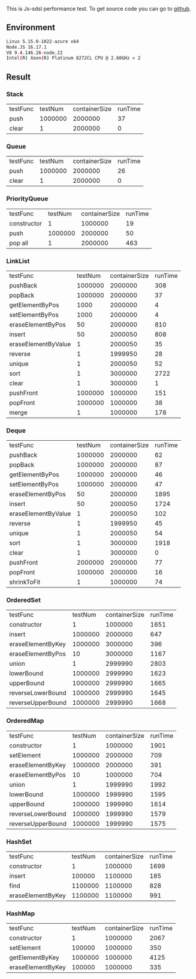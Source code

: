 This is Js-sdsl performance test. To get source code you can go to [github](https://github.com/js-sdsl/js-sdsl/tree/main/performance).

## Environment

```bash
Linux 5.15.0-1022-azure x64
Node.JS 16.17.1
V8 9.4.146.26-node.22
Intel(R) Xeon(R) Platinum 8272CL CPU @ 2.60GHz × 2
```

## Result

### Stack

<table>
  <tr>
    <td>testFunc</td>
    <td>testNum</td>
    <td>containerSize</td>
    <td>runTime</td>
  </tr>
  <tr>
    <td>push</td>
    <td>1000000</td>
    <td>2000000</td>
    <td>37</td>
  </tr>
  <tr>
    <td>clear</td>
    <td>1</td>
    <td>2000000</td>
    <td>0</td>
  </tr>
</table>

### Queue

<table>
  <tr>
    <td>testFunc</td>
    <td>testNum</td>
    <td>containerSize</td>
    <td>runTime</td>
  </tr>
  <tr>
    <td>push</td>
    <td>1000000</td>
    <td>2000000</td>
    <td>26</td>
  </tr>
  <tr>
    <td>clear</td>
    <td>1</td>
    <td>2000000</td>
    <td>0</td>
  </tr>
</table>

### PriorityQueue

<table>
  <tr>
    <td>testFunc</td>
    <td>testNum</td>
    <td>containerSize</td>
    <td>runTime</td>
  </tr>
  <tr>
    <td>constructor</td>
    <td>1</td>
    <td>1000000</td>
    <td>19</td>
  </tr>
  <tr>
    <td>push</td>
    <td>1000000</td>
    <td>2000000</td>
    <td>50</td>
  </tr>
  <tr>
    <td>pop all</td>
    <td>1</td>
    <td>2000000</td>
    <td>463</td>
  </tr>
</table>

### LinkList

<table>
  <tr>
    <td>testFunc</td>
    <td>testNum</td>
    <td>containerSize</td>
    <td>runTime</td>
  </tr>
  <tr>
    <td>pushBack</td>
    <td>1000000</td>
    <td>2000000</td>
    <td>308</td>
  </tr>
  <tr>
    <td>popBack</td>
    <td>1000000</td>
    <td>2000000</td>
    <td>37</td>
  </tr>
  <tr>
    <td>getElementByPos</td>
    <td>1000</td>
    <td>2000000</td>
    <td>4</td>
  </tr>
  <tr>
    <td>setElementByPos</td>
    <td>1000</td>
    <td>2000000</td>
    <td>4</td>
  </tr>
  <tr>
    <td>eraseElementByPos</td>
    <td>50</td>
    <td>2000000</td>
    <td>810</td>
  </tr>
  <tr>
    <td>insert</td>
    <td>50</td>
    <td>2000050</td>
    <td>808</td>
  </tr>
  <tr>
    <td>eraseElementByValue</td>
    <td>1</td>
    <td>2000050</td>
    <td>35</td>
  </tr>
  <tr>
    <td>reverse</td>
    <td>1</td>
    <td>1999950</td>
    <td>28</td>
  </tr>
  <tr>
    <td>unique</td>
    <td>1</td>
    <td>2000050</td>
    <td>52</td>
  </tr>
  <tr>
    <td>sort</td>
    <td>1</td>
    <td>3000000</td>
    <td>2722</td>
  </tr>
  <tr>
    <td>clear</td>
    <td>1</td>
    <td>3000000</td>
    <td>1</td>
  </tr>
  <tr>
    <td>pushFront</td>
    <td>1000000</td>
    <td>1000000</td>
    <td>151</td>
  </tr>
  <tr>
    <td>popFront</td>
    <td>1000000</td>
    <td>1000000</td>
    <td>38</td>
  </tr>
  <tr>
    <td>merge</td>
    <td>1</td>
    <td>1000000</td>
    <td>178</td>
  </tr>
</table>

### Deque

<table>
  <tr>
    <td>testFunc</td>
    <td>testNum</td>
    <td>containerSize</td>
    <td>runTime</td>
  </tr>
  <tr>
    <td>pushBack</td>
    <td>1000000</td>
    <td>2000000</td>
    <td>62</td>
  </tr>
  <tr>
    <td>popBack</td>
    <td>1000000</td>
    <td>2000000</td>
    <td>87</td>
  </tr>
  <tr>
    <td>getElementByPos</td>
    <td>1000000</td>
    <td>2000000</td>
    <td>46</td>
  </tr>
  <tr>
    <td>setElementByPos</td>
    <td>1000000</td>
    <td>2000000</td>
    <td>47</td>
  </tr>
  <tr>
    <td>eraseElementByPos</td>
    <td>50</td>
    <td>2000000</td>
    <td>1895</td>
  </tr>
  <tr>
    <td>insert</td>
    <td>50</td>
    <td>2000050</td>
    <td>1724</td>
  </tr>
  <tr>
    <td>eraseElementByValue</td>
    <td>1</td>
    <td>2000050</td>
    <td>102</td>
  </tr>
  <tr>
    <td>reverse</td>
    <td>1</td>
    <td>1999950</td>
    <td>45</td>
  </tr>
  <tr>
    <td>unique</td>
    <td>1</td>
    <td>2000050</td>
    <td>54</td>
  </tr>
  <tr>
    <td>sort</td>
    <td>1</td>
    <td>3000000</td>
    <td>1918</td>
  </tr>
  <tr>
    <td>clear</td>
    <td>1</td>
    <td>3000000</td>
    <td>0</td>
  </tr>
  <tr>
    <td>pushFront</td>
    <td>2000000</td>
    <td>2000000</td>
    <td>77</td>
  </tr>
  <tr>
    <td>popFront</td>
    <td>1000000</td>
    <td>2000000</td>
    <td>16</td>
  </tr>
  <tr>
    <td>shrinkToFit</td>
    <td>1</td>
    <td>1000000</td>
    <td>74</td>
  </tr>
</table>

### OrderedSet

<table>
  <tr>
    <td>testFunc</td>
    <td>testNum</td>
    <td>containerSize</td>
    <td>runTime</td>
  </tr>
  <tr>
    <td>constructor</td>
    <td>1</td>
    <td>1000000</td>
    <td>1651</td>
  </tr>
  <tr>
    <td>insert</td>
    <td>1000000</td>
    <td>2000000</td>
    <td>647</td>
  </tr>
  <tr>
    <td>eraseElementByKey</td>
    <td>1000000</td>
    <td>3000000</td>
    <td>396</td>
  </tr>
  <tr>
    <td>eraseElementByPos</td>
    <td>10</td>
    <td>3000000</td>
    <td>1167</td>
  </tr>
  <tr>
    <td>union</td>
    <td>1</td>
    <td>2999990</td>
    <td>2803</td>
  </tr>
  <tr>
    <td>lowerBound</td>
    <td>1000000</td>
    <td>2999990</td>
    <td>1623</td>
  </tr>
  <tr>
    <td>upperBound</td>
    <td>1000000</td>
    <td>2999990</td>
    <td>1665</td>
  </tr>
  <tr>
    <td>reverseLowerBound</td>
    <td>1000000</td>
    <td>2999990</td>
    <td>1645</td>
  </tr>
  <tr>
    <td>reverseUpperBound</td>
    <td>1000000</td>
    <td>2999990</td>
    <td>1668</td>
  </tr>
</table>

### OrderedMap

<table>
  <tr>
    <td>testFunc</td>
    <td>testNum</td>
    <td>containerSize</td>
    <td>runTime</td>
  </tr>
  <tr>
    <td>constructor</td>
    <td>1</td>
    <td>1000000</td>
    <td>1901</td>
  </tr>
  <tr>
    <td>setElement</td>
    <td>1000000</td>
    <td>2000000</td>
    <td>709</td>
  </tr>
  <tr>
    <td>eraseElementByKey</td>
    <td>1000000</td>
    <td>2000000</td>
    <td>391</td>
  </tr>
  <tr>
    <td>eraseElementByPos</td>
    <td>10</td>
    <td>1000000</td>
    <td>704</td>
  </tr>
  <tr>
    <td>union</td>
    <td>1</td>
    <td>1999990</td>
    <td>1992</td>
  </tr>
  <tr>
    <td>lowerBound</td>
    <td>1000000</td>
    <td>1999990</td>
    <td>1595</td>
  </tr>
  <tr>
    <td>upperBound</td>
    <td>1000000</td>
    <td>1999990</td>
    <td>1614</td>
  </tr>
  <tr>
    <td>reverseLowerBound</td>
    <td>1000000</td>
    <td>1999990</td>
    <td>1579</td>
  </tr>
  <tr>
    <td>reverseUpperBound</td>
    <td>1000000</td>
    <td>1999990</td>
    <td>1575</td>
  </tr>
</table>

### HashSet

<table>
  <tr>
    <td>testFunc</td>
    <td>testNum</td>
    <td>containerSize</td>
    <td>runTime</td>
  </tr>
  <tr>
    <td>constructor</td>
    <td>1</td>
    <td>1000000</td>
    <td>1699</td>
  </tr>
  <tr>
    <td>insert</td>
    <td>100000</td>
    <td>1100000</td>
    <td>185</td>
  </tr>
  <tr>
    <td>find</td>
    <td>1100000</td>
    <td>1100000</td>
    <td>828</td>
  </tr>
  <tr>
    <td>eraseElementByKey</td>
    <td>1100000</td>
    <td>1100000</td>
    <td>991</td>
  </tr>
</table>

### HashMap

<table>
  <tr>
    <td>testFunc</td>
    <td>testNum</td>
    <td>containerSize</td>
    <td>runTime</td>
  </tr>
  <tr>
    <td>constructor</td>
    <td>1</td>
    <td>1000000</td>
    <td>2067</td>
  </tr>
  <tr>
    <td>setElement</td>
    <td>100000</td>
    <td>1000000</td>
    <td>350</td>
  </tr>
  <tr>
    <td>getElementByKey</td>
    <td>1000000</td>
    <td>1000000</td>
    <td>4125</td>
  </tr>
  <tr>
    <td>eraseElementByKey</td>
    <td>100000</td>
    <td>1000000</td>
    <td>335</td>
  </tr>
</table>
